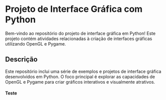 # Projeto de Interface Gráfica com Python

Bem-vindo ao repositório do projeto de interface gráfica em Python! Este projeto contém atividades relacionadas à criação de interfaces gráficas utilizando OpenGL e Pygame.

## Descrição

Este repositório inclui uma série de exemplos e projetos de interface gráfica desenvolvidos em Python. O foco principal é explorar as capacidades de OpenGL e Pygame para criar gráficos interativos e visualmente atrativos.

#### Teste
